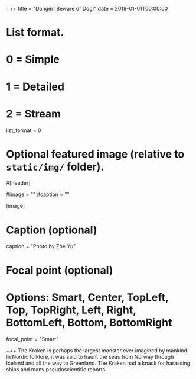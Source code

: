 +++
title = "Danger! Beware of Dog!"
date = 2019-01-01T00:00:00

# List format.
#   0 = Simple
#   1 = Detailed
#   2 = Stream
list_format = 0

# Optional featured image (relative to `static/img/` folder).
#[header]

#image = ""
#caption = ""

[image]
  # Caption (optional)
  caption = "Photo by Zhe Yu"
  
  # Focal point (optional)
  # Options: Smart, Center, TopLeft, Top, TopRight, Left, Right, BottomLeft, Bottom, BottomRight
  focal_point = "Smart"

+++
The Kraken is perhaps the largest monster ever imagined by mankind. In Nordic folklore, it was said to haunt the seas from Norway through Iceland and all the way to Greenland. The Kraken had a knack for harassing ships and many pseudoscientific reports.
